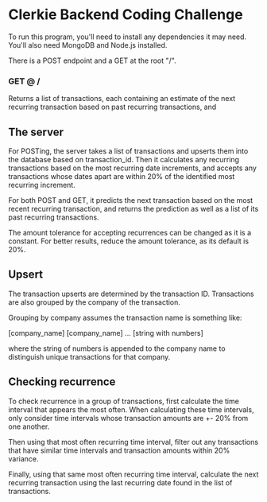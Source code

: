 # Clerkie Backend Coding Challenge

To run this program, you'll need to install any dependencies it may need.
You'll also need MongoDB and Node.js installed.

There is a POST endpoint and a GET at the root "/".

### GET @ /
Returns a list of transactions, each containing an estimate of the next recurring transaction based on past recurring transactions, and 

## The server
For POSTing, the server takes a list of transactions and upserts them into the database based on transaction_id.
Then it calculates any recurring transactions based on the most recurring date increments, and accepts any transactions
whose dates apart are within 20% of the identified most recurring increment.

For both POST and GET, it predicts the next transaction based on the most recent recurring transaction, and returns the prediction
as well as a list of its past recurring transactions.

The amount tolerance for accepting recurrences can be changed as it is a constant. For better results, reduce the amount tolerance, as its default is 20%.

## Upsert
The transaction upserts are determined by the transaction ID.
Transactions are also grouped by the company of the transaction.

Grouping by company assumes the transaction name is something like:

[company_name] [company_name] ... [string with numbers]

where the string of numbers is appended to the company name to distinguish unique transactions for that company.

## Checking recurrence
To check recurrence in a group of transactions, first calculate the time interval that appears the most often. When calculating these time intervals, only consider time intervals whose transaction amounts are +- 20% from one another.

Then using that most often recurring time interval, filter out any transactions that have similar time intervals and transaction amounts within 20% variance.

Finally, using that same most often recurring time interval, calculate the next recurring transaction using the last recurring date found in the list of transactions.


